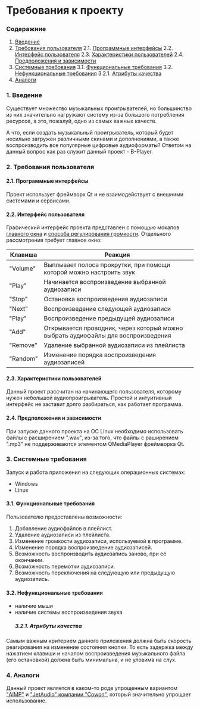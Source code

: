 # Требования к проекту
### Содеражние
1. [Введение](###введение)
2. [Требования пользователя](###требования-пользователя)
2.1. [Программные интерфейсы](#####программные-интерфейсы)
2.2. [Интерфейс пользователя](#####интерфейс-пользователя)
2.3. [Характеристики пользователей](####характеристики-пользователей)
2.4. [Предположения и зависимости](#####предположения-и-зависимости)
3. [Системные требования](###системные-требования)
3.1. [Функциональные требования](####функциональные-требования)
3.2. [Нефункциональные требования](#####нефункциональные-требования)
3.2.1. [Атрибуты качества](######атрибуты-качества)
4. [Аналоги](###аналоги)

### 1. Введение
Существует множество музыкальных проигрывателей, но большинство  из них значительно нагружают систему из-за большого потребления ресурсов, а это, пожалуй, одно из самых важных качеств. 

А что, если создать музыкальный проигрыватель, который будет несильно загружен различными скинами и дополнениями, а также воспроизводить все популярные цифровые аудиоформаты? Ответом на данный вопрос как раз служит данный проект - B-Player.

### 2. Требования пользователя
#### 2.1. Программные интерфейсы
Проект использует фреймворк Qt и не взаимодействует с внешними системами и сервисами.
#### 2.2. Интерфейс пользователя
Графический интерфейс проекта представлен с помощью мокапов [главного окна](https://raw.githubusercontent.com/steppbol/B-Player/master/docs/Project%20Documentation/mockups/MainWindow.png) и [способа регулирования громкости](https://raw.githubusercontent.com/steppbol/B-Player/master/docs/Project%20Documentation/mockups/ShowVolume.png).
Отдельного рассмотрения требует главное окно:

Клавиша | Реакция
--- | ---
"Volume" | Выплывает полоса прокрутки, при помощи которой можно настроить звук
"Play" | Начинается воспроизведение выбранной аудиозаписи
"Stop" | Остановка воспроизведения аудиозаписи
"Next" | Воспроизведение следующей аудиозаписи
"Play" | Воспроизведение предыдущей аудиозаписи
"Add" | Открывается проводник, через который можно выбрать аудиофайлы для воспроизведения
"Remove" | Удаление выбранной аудиозаписи из плейлиста
"Random" | Изменение порядка воспроизведения аудиозаписей

#### 2.3. Характеристики пользователей
Данный проект рассчитан на начинающего пользователя, которому нужен небольшой аудиопроигрыватель. Простой и интуитивный интерфейс не заставит долго разбираться, как работает программа.
#### 2.4. Предположения и зависимости
При запуске данного проекта на ОС Linux необходимо использовать файлы с расширением ".wav", из-за того, что файлы с раширением ".mp3" не поддерживаются элементом QMediaPlayer фреймворка Qt.
### 3. Системные требования
Запуск и работа приложения на следующих операционных системах:
* Windows
* Linux
#### 3.1. Функциональные требования
Пользователю предоставлены возможности:
  1. Добавление аудиофайлов в плейлист.
  2. Удаление аудиозаписи из плейлиста.
  3. Изменение громкости аудиозаписи, используемой в программе.
  4. Изменение порядка воспроизведение аудиозаписей.
  5. Возможность воспроизводить аудиозапись заново, при её окончании.
  6. Возможность перемотки аудиозаписи.
  7. Возможность переключения на следующую или предыдущую аудиозапись.
#### 3.2. Нефункциональные требования
* наличие мыши
* наличие системы воспроизведения звука
   ##### 3.2.1. Атрибуты качества
Самым важным критерием данного приложения должна быть скорость реагирования на изменение состояния кнопки. То есть задержка между нажатием клавиши и началом воспроизведения музыкального файла (его остановкой) должна быть минимальна, и не уловима на слух.
### 4. Аналоги
Данный проект является в каком-то роде упрощенным вариантом ["AIMP"](http://www.aimp.ru/) и ["JetAudio" компании "Cowon"](http://www.jetaudio.com/), который значительно упрощает использование.
